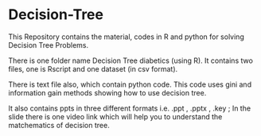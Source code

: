 # Decision-Tree
This Repository contains the material, codes in R and python for solving Decision Tree Problems.

There is one folder name Decision Tree diabetics (using R). It contains two files, one is Rscript and one dataset (in csv format).

There is text file also, which contain python code. This code uses gini and information gain methods showing how to use decision tree.

It also contains ppts in three different formats i.e. .ppt , .pptx , .key ; In the slide there is one video link which will help you to understand the matchematics of decision tree. 
